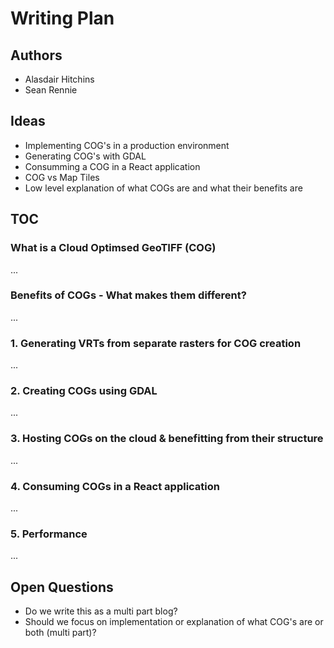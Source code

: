 # Writing Plan

## Authors

- Alasdair Hitchins
- Sean Rennie

## Ideas

- Implementing COG's in a production environment
- Generating COG's with GDAL
- Consumming a COG in a React application
- COG vs Map Tiles
- Low level explanation of what COGs are and what their benefits are

## TOC

### What is a Cloud Optimsed GeoTIFF (COG)

...

### Benefits of COGs - What makes them different?

...

### 1. Generating VRTs from separate rasters for COG creation

...

### 2. Creating COGs using GDAL

...

### 3. Hosting COGs on the cloud & benefitting from their structure

...

### 4. Consuming COGs in a React application

...

### 5. Performance

...


## Open Questions

- Do we write this as a multi part blog?
- Should we focus on implementation or explanation of what COG's are or both (multi part)?
